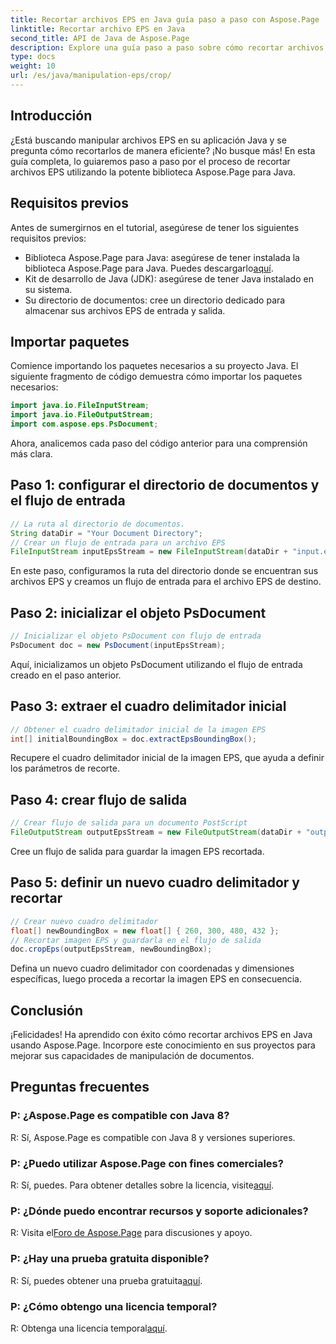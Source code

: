 ```yaml
---
title: Recortar archivos EPS en Java guía paso a paso con Aspose.Page
linktitle: Recortar archivo EPS en Java
second_title: API de Java de Aspose.Page
description: Explore una guía paso a paso sobre cómo recortar archivos EPS en Java usando Aspose.Page. Mejore sus habilidades de manipulación de documentos sin esfuerzo.
type: docs
weight: 10
url: /es/java/manipulation-eps/crop/
---
```

## Introducción
¿Está buscando manipular archivos EPS en su aplicación Java y se pregunta cómo recortarlos de manera eficiente? ¡No busque más! En esta guía completa, lo guiaremos paso a paso por el proceso de recortar archivos EPS utilizando la potente biblioteca Aspose.Page para Java.
## Requisitos previos
Antes de sumergirnos en el tutorial, asegúrese de tener los siguientes requisitos previos:
-  Biblioteca Aspose.Page para Java: asegúrese de tener instalada la biblioteca Aspose.Page para Java. Puedes descargarlo[aquí](https://releases.aspose.com/page/java/).
- Kit de desarrollo de Java (JDK): asegúrese de tener Java instalado en su sistema.
- Su directorio de documentos: cree un directorio dedicado para almacenar sus archivos EPS de entrada y salida.
## Importar paquetes
Comience importando los paquetes necesarios a su proyecto Java. El siguiente fragmento de código demuestra cómo importar los paquetes necesarios:
```java
import java.io.FileInputStream;
import java.io.FileOutputStream;
import com.aspose.eps.PsDocument;
```
Ahora, analicemos cada paso del código anterior para una comprensión más clara.
## Paso 1: configurar el directorio de documentos y el flujo de entrada
```java
// La ruta al directorio de documentos.
String dataDir = "Your Document Directory";
// Crear un flujo de entrada para un archivo EPS
FileInputStream inputEpsStream = new FileInputStream(dataDir + "input.eps");
```
En este paso, configuramos la ruta del directorio donde se encuentran sus archivos EPS y creamos un flujo de entrada para el archivo EPS de destino.
## Paso 2: inicializar el objeto PsDocument
```java
// Inicializar el objeto PsDocument con flujo de entrada
PsDocument doc = new PsDocument(inputEpsStream);
```
Aquí, inicializamos un objeto PsDocument utilizando el flujo de entrada creado en el paso anterior.
## Paso 3: extraer el cuadro delimitador inicial
```java
// Obtener el cuadro delimitador inicial de la imagen EPS
int[] initialBoundingBox = doc.extractEpsBoundingBox();
```
Recupere el cuadro delimitador inicial de la imagen EPS, que ayuda a definir los parámetros de recorte.
## Paso 4: crear flujo de salida
```java
// Crear flujo de salida para un documento PostScript
FileOutputStream outputEpsStream = new FileOutputStream(dataDir + "output_crop.eps");
```
Cree un flujo de salida para guardar la imagen EPS recortada.
## Paso 5: definir un nuevo cuadro delimitador y recortar
```java
// Crear nuevo cuadro delimitador
float[] newBoundingBox = new float[] { 260, 300, 480, 432 };
// Recortar imagen EPS y guardarla en el flujo de salida
doc.cropEps(outputEpsStream, newBoundingBox);
```
Defina un nuevo cuadro delimitador con coordenadas y dimensiones específicas, luego proceda a recortar la imagen EPS en consecuencia.
## Conclusión
¡Felicidades! Ha aprendido con éxito cómo recortar archivos EPS en Java usando Aspose.Page. Incorpore este conocimiento en sus proyectos para mejorar sus capacidades de manipulación de documentos.
## Preguntas frecuentes
### P: ¿Aspose.Page es compatible con Java 8?
R: Sí, Aspose.Page es compatible con Java 8 y versiones superiores.
### P: ¿Puedo utilizar Aspose.Page con fines comerciales?
 R: Sí, puedes. Para obtener detalles sobre la licencia, visite[aquí](https://purchase.aspose.com/buy).
### P: ¿Dónde puedo encontrar recursos y soporte adicionales?
 R: Visita el[Foro de Aspose.Page](https://forum.aspose.com/c/page/39) para discusiones y apoyo.
### P: ¿Hay una prueba gratuita disponible?
 R: Sí, puedes obtener una prueba gratuita[aquí](https://releases.aspose.com/).
### P: ¿Cómo obtengo una licencia temporal?
 R: Obtenga una licencia temporal[aquí](https://purchase.aspose.com/temporary-license/).